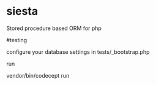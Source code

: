 # siesta
Stored procedure based ORM for php



#testing

configure your database settings in tests/_bootstrap.php

run

vendor/bin/codecept run